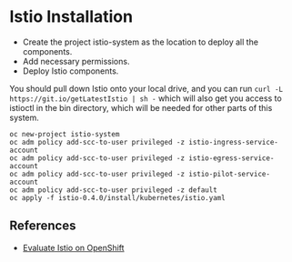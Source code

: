 
Istio Installation
==================

* Create the project istio-system as the location to deploy all the components.
* Add necessary permissions.
* Deploy Istio components.

You should pull down Istio onto your local drive, and you can run `curl -L https://git.io/getLatestIstio | sh -` which will also get you access to istioctl in the bin directory, which will be needed for other parts of this system.

```
oc new-project istio-system
oc adm policy add-scc-to-user privileged -z istio-ingress-service-account
oc adm policy add-scc-to-user privileged -z istio-egress-service-account
oc adm policy add-scc-to-user privileged -z istio-pilot-service-account
oc adm policy add-scc-to-user privileged -z default
oc apply -f istio-0.4.0/install/kubernetes/istio.yaml
```

References
----------

* [Evaluate Istio on OpenShift](https://blog.openshift.com/evaluate-istio-openshift/)
